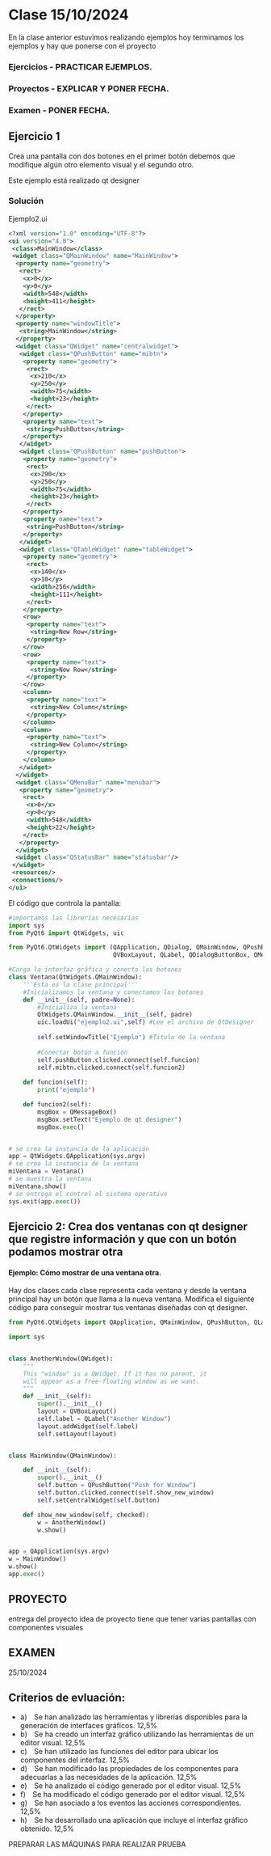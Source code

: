 # Clase 15/10/2024

En la clase anterior estuvimos realizando ejemplos hoy terminamos los ejemplos y hay que ponerse con el proyecto
### Ejercicios - PRACTICAR EJEMPLOS.
### Proyectos - EXPLICAR Y PONER FECHA.
### Examen - PONER FECHA.

## Ejercicio 1

Crea una pantalla con dos botones en el primer botón debemos que modifique algún otro elemento visual y el segundo otro.

Este ejemplo está realizado qt designer

### Solución
Ejemplo2.ui
```xml
<?xml version="1.0" encoding="UTF-8"?>
<ui version="4.0">
 <class>MainWindow</class>
 <widget class="QMainWindow" name="MainWindow">
  <property name="geometry">
   <rect>
    <x>0</x>
    <y>0</y>
    <width>548</width>
    <height>411</height>
   </rect>
  </property>
  <property name="windowTitle">
   <string>MainWindow</string>
  </property>
  <widget class="QWidget" name="centralwidget">
   <widget class="QPushButton" name="mibtn">
    <property name="geometry">
     <rect>
      <x>210</x>
      <y>250</y>
      <width>75</width>
      <height>23</height>
     </rect>
    </property>
    <property name="text">
     <string>PushButton</string>
    </property>
   </widget>
   <widget class="QPushButton" name="pushButton">
    <property name="geometry">
     <rect>
      <x>290</x>
      <y>250</y>
      <width>75</width>
      <height>23</height>
     </rect>
    </property>
    <property name="text">
     <string>PushButton</string>
    </property>
   </widget>
   <widget class="QTableWidget" name="tableWidget">
    <property name="geometry">
     <rect>
      <x>140</x>
      <y>10</y>
      <width>256</width>
      <height>111</height>
     </rect>
    </property>
    <row>
     <property name="text">
      <string>New Row</string>
     </property>
    </row>
    <row>
     <property name="text">
      <string>New Row</string>
     </property>
    </row>
    <column>
     <property name="text">
      <string>New Column</string>
     </property>
    </column>
    <column>
     <property name="text">
      <string>New Column</string>
     </property>
    </column>
   </widget>
  </widget>
  <widget class="QMenuBar" name="menubar">
   <property name="geometry">
    <rect>
     <x>0</x>
     <y>0</y>
     <width>548</width>
     <height>22</height>
    </rect>
   </property>
  </widget>
  <widget class="QStatusBar" name="statusbar"/>
 </widget>
 <resources/>
 <connections/>
</ui>

```

El código que controla la pantalla:
``` python
#importamos las librerías necesarias
import sys
from PyQt6 import QtWidgets, uic

from PyQt6.QtWidgets import (QApplication, QDialog, QMainWindow, QPushButton, 
                             QVBoxLayout, QLabel, QDialogButtonBox, QMessageBox)

#Carga la interfaz gráfica y conecta los botones
class Ventana(QtWidgets.QMainWindow):
    '''Esta es la clase principal'''
    #Inicializamos la ventana y conectamos los botones
    def __init__(self, padre=None):
        #Inicializa la ventana
        QtWidgets.QMainWindow.__init__(self, padre)
        uic.loadUi("ejemplo2.ui",self) #Lee el archivo de QtDesigner
        
        self.setWindowTitle("Ejemplo") #Título de la ventana
        
        #Conectar botón a función
        self.pushButton.clicked.connect(self.funcion)
        self.mibtn.clicked.connect(self.funcion2)
        
    def funcion(self):
        print("ejemplo")

    def funcion2(self):
        msgBox = QMessageBox()
        msgBox.setText("Ejemplo de qt designer")
        msgBox.exec()


# se crea la instancia de la aplicación
app = QtWidgets.QApplication(sys.argv)
# se crea la instancia de la ventana
miVentana = Ventana()
# se muestra la ventana 
miVentana.show()
# se entrega el control al sistema operativo
sys.exit(app.exec())
```

## Ejercicio 2: Crea dos ventanas con qt designer que registre información y que con un botón podamos mostrar otra

#### Ejemplo: Cómo mostrar de una ventana otra.

Hay dos clases cada clase representa cada ventana y desde la ventana principal hay un botón que llama a la nueva ventana.
Modifica el siguiente código para conseguir mostrar tus ventanas diseñadas con qt designer.

```python
from PyQt6.QtWidgets import QApplication, QMainWindow, QPushButton, QLabel, QVBoxLayout, QWidget

import sys


class AnotherWindow(QWidget):
    """
    This "window" is a QWidget. If it has no parent, it
    will appear as a free-floating window as we want.
    """
    def __init__(self):
        super().__init__()
        layout = QVBoxLayout()
        self.label = QLabel("Another Window")
        layout.addWidget(self.label)
        self.setLayout(layout)


class MainWindow(QMainWindow):

    def __init__(self):
        super().__init__()
        self.button = QPushButton("Push for Window")
        self.button.clicked.connect(self.show_new_window)
        self.setCentralWidget(self.button)

    def show_new_window(self, checked):
        w = AnotherWindow()
        w.show()


app = QApplication(sys.argv)
w = MainWindow()
w.show()
app.exec()
```

## PROYECTO

entrega del proyecto
idea de proyecto
tiene que tener varias pantallas 
con componentes visuales

## EXAMEN
25/10/2024

## Criterios de evluación:
- a) Se han analizado las herramientas y librerías disponibles para la generación de interfaces gráficos.	12,5%
- b) Se ha creado un interfaz gráfico utilizando las herramientas de un editor visual.	12,5%
- c) Se han utilizado las funciones del editor para ubicar los componentes del interfaz.	12,5%
- d) Se han modificado las propiedades de los componentes para adecuarlas a las necesidades de la aplicación.	12,5%
- e) Se ha analizado el código generado por el editor visual.	12,5%
- f) Se ha modificado el código generado por el editor visual.	12,5%
- g) Se han asociado a los eventos las acciones correspondientes.	12,5%
- h) Se ha desarrollado una aplicación que incluye el interfaz gráfico obtenido.	12,5%


PREPARAR LAS MÁQUINAS PARA REALIZAR PRUEBA

